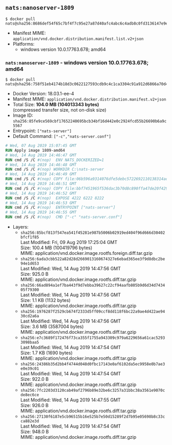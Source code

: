 ## `nats:nanoserver-1809`

```console
$ docker pull nats@sha256:8686def54f65c7bf4f7c95e27a87d40afc4abc6c4adb8c0fd3136147e9e0379f
```

-	Manifest MIME: `application/vnd.docker.distribution.manifest.list.v2+json`
-	Platforms:
	-	windows version 10.0.17763.678; amd64

### `nats:nanoserver-1809` - windows version 10.0.17763.678; amd64

```console
$ docker pull nats@sha256:758f51eb4174b18d3c0622127593cdb9c4c1ca3304c91a912d6866a70d4c1b89
```

-	Docker Version: 18.03.1-ee-4
-	Manifest MIME: `application/vnd.docker.distribution.manifest.v2+json`
-	Total Size: **104.0 MB (104013343 bytes)**  
	(compressed transfer size, not on-disk size)
-	Image ID: `sha256:85fe9ce569cbf17652240695bcb34bf16d442e0c2924fcd55b26690b6a9c5567`
-	Entrypoint: `["nats-server"]`
-	Default Command: `["-c","nats-server.conf"]`

```dockerfile
# Wed, 07 Aug 2019 15:07:45 GMT
RUN Apply image 1809-amd64
# Wed, 14 Aug 2019 14:46:47 GMT
RUN cmd /S /C #(nop)  ENV NATS_DOCKERIZED=1
# Wed, 14 Aug 2019 14:46:48 GMT
RUN cmd /S /C #(nop) WORKDIR C:\nats-server
# Wed, 14 Aug 2019 14:46:49 GMT
RUN cmd /S /C #(nop) COPY file:06b596a9314076dfe5debc5722692110138314ade8fa38ca435efb7afe091780 in nats-server.exe 
# Wed, 14 Aug 2019 14:46:51 GMT
RUN cmd /S /C #(nop) COPY file:bbf7451965f536dac3b70d8c890ffa47de20f4293b62aa28cb0cd84498d5e7dc in nats-server.conf 
# Wed, 14 Aug 2019 14:46:52 GMT
RUN cmd /S /C #(nop)  EXPOSE 4222 6222 8222
# Wed, 14 Aug 2019 14:46:53 GMT
RUN cmd /S /C #(nop)  ENTRYPOINT ["nats-server"]
# Wed, 14 Aug 2019 14:46:55 GMT
RUN cmd /S /C #(nop)  CMD ["-c" "nats-server.conf"]
```

-	Layers:
	-	`sha256:85bcf813f547ea541f45281e987b5006b02919ed404f96d666d30402bfcf1f85`  
		Last Modified: Fri, 09 Aug 2019 17:25:04 GMT  
		Size: 100.4 MB (100419796 bytes)  
		MIME: application/vnd.docker.image.rootfs.foreign.diff.tar.gzip
	-	`sha256:6ada3cbb522a82d28d2669013160674327e6ebad365ee3f9d8dbc2be94e1d653`  
		Last Modified: Wed, 14 Aug 2019 14:47:56 GMT  
		Size: 925.0 B  
		MIME: application/vnd.docker.image.rootfs.diff.tar.gzip
	-	`sha256:66ad894a1ef7ba443f9d7ebba39627c22cf94aafb805b9d6d34d743405f79300`  
		Last Modified: Wed, 14 Aug 2019 14:47:56 GMT  
		Size: 1.1 KB (1132 bytes)  
		MIME: application/vnd.docker.image.rootfs.diff.tar.gzip
	-	`sha256:1976287f2529cb674f2333d5ff09ccf8dd118f6bc22a9ae4d422ae9430cd2a6a`  
		Last Modified: Wed, 14 Aug 2019 14:47:56 GMT  
		Size: 3.6 MB (3587004 bytes)  
		MIME: application/vnd.docker.image.rootfs.diff.tar.gzip
	-	`sha256:e7c3689f172476f73ca355f1755a943309c979a6229656a61cac52933098baa5`  
		Last Modified: Wed, 14 Aug 2019 14:47:54 GMT  
		Size: 1.7 KB (1690 bytes)  
		MIME: application/vnd.docker.image.rootfs.diff.tar.gzip
	-	`sha256:24386b35d2bb4f4744d048d0fbc17143e0af6102da5ec9958e0b7ae3e0e39c01`  
		Last Modified: Wed, 14 Aug 2019 14:47:54 GMT  
		Size: 922.0 B  
		MIME: application/vnd.docker.image.rootfs.diff.tar.gzip
	-	`sha256:7fc2203d3120cab49af2796b89e32be6c3257a31bbc38a3561e9070cde8ec6ce`  
		Last Modified: Wed, 14 Aug 2019 14:47:55 GMT  
		Size: 926.0 B  
		MIME: application/vnd.docker.image.rootfs.diff.tar.gzip
	-	`sha256:27130f6187e5cb96515b16e525b7e50d15289f2d7b95e05698b8c33cca882e3d`  
		Last Modified: Wed, 14 Aug 2019 14:47:54 GMT  
		Size: 948.0 B  
		MIME: application/vnd.docker.image.rootfs.diff.tar.gzip
